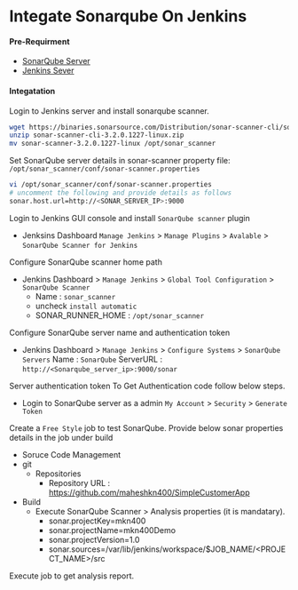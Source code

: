 # Integate Sonarqube On Jenkins
#### Pre-Requirment
- [SonarQube Server](./sonarqube_installation.md)
- [Jenkins Sever](../Jenkins/Jenkins_installation.md)

#### Integatation

Login to Jenkins server and install sonarqube scanner.
~~~sh
wget https://binaries.sonarsource.com/Distribution/sonar-scanner-cli/sonar-scanner-cli-3.2.0.1227-linux.zip
unzip sonar-scanner-cli-3.2.0.1227-linux.zip
mv sonar-scanner-3.2.0.1227-linux /opt/sonar_scanner
~~~
Set SonarQube server details in sonar-scanner property file: `/opt/sonar_scanner/conf/sonar-scanner.properties`
~~~sh
vi /opt/sonar_scanner/conf/sonar-scanner.properties
# uncomment the following and provide details as follows
sonar.host.url=http://<SONAR_SERVER_IP>:9000
~~~
Login to Jenkins GUI console and install `SonarQube scanner` plugin
- Jenksins Dashboard `Manage Jenkins` > `Manage Plugins` > `Avalable` > `SonarQube Scanner for Jenkins`

Configure SonarQube scanner home path
- Jenkins Dashboard > `Manage Jenkins` > `Global Tool Configuration` > `SonarQube Scanner`
  - Name : `sonar_scanner`
  - uncheck `install automatic`
  - SONAR_RUNNER_HOME : `/opt/sonar_scanner`

Configure SonarQube server name and authentication token
- Jenkins Dashboard > `Manage Jenkins` > `Configure Systems` > `SonarQube Servers`
Name : `SonarQube`
ServerURL : `http://<Sonarqube_server_ip>:9000/sonar`

Server authentication token To Get Authentication code follow below steps.
- Login to SonarQube server as a admin `My Account` > `Security` > `Generate Token`

Create a `Free Style` job to test SonarQube. Provide below sonar properties details in the job under build

- Soruce Code Management
 - git
   - Repositories
     - Repository URL : https://github.com/maheshkn400/SimpleCustomerApp
- Build
  - Execute SonarQube Scanner > Analysis properties (it is mandatary).
    - sonar.projectKey=mkn400
    - sonar.projectName=mkn400Demo
    - sonar.projectVersion=1.0
    - sonar.sources=/var/lib/jenkins/workspace/$JOB_NAME/<PROJECT_NAME>/src

Execute job to get analysis report.
